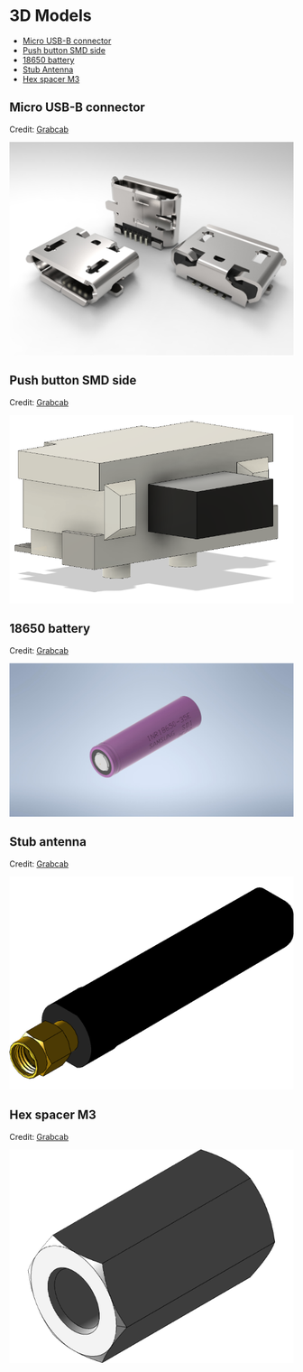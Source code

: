 # 3D Models

- [Micro USB-B connector](#micro-usb-b-connector)
- [Push button SMD side](#push-button-smd-side)
- [18650 battery](#18650-battery)
- [Stub Antenna](#stub-antenna)
- [Hex spacer M3](#hex-spacer-m3)

## Micro USB-B connector

Credit: [Grabcab](https://grabcad.com/library/micro-usb-1)

![](../images/3d_models/micro-usb-b-connector.jpg)

## Push button SMD side

Credit: [Grabcab](https://grabcad.com/library/smd-side-push-button-2x4x3-5-mm-1)

![](../images/3d_models/smd-side-push-button-2x4x305mm.png)

## 18650 battery

Credit: [Grabcab](https://grabcad.com/library/inr18650-35e-samsung-35e-li-ion-18650-battery-batterie-1)

![](../images/3d_models/18650-battery.jpg)

## Stub antenna

Credit: [Grabcab](https://grabcad.com/library/octane-wireless-tri-band-stub-antenna-1)

![](../images/3d_models/stub-antenna.png)

## Hex spacer M3

Credit: [Grabcab](https://grabcad.com/library/hexagonal-spacers-m3-f-f-hex-5-5-1)

![](../images/3d_models/hex_spacer_m3_ff_1cm.png)
